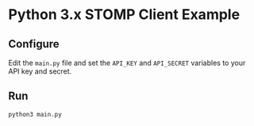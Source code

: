 # Python 3.x STOMP Client Example

## Configure
Edit the `main.py` file and set the `API_KEY` and `API_SECRET` variables to your API key and secret.

## Run
```bash
python3 main.py
```
